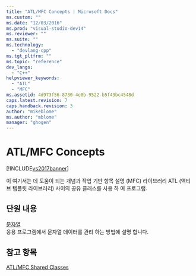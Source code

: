 ```yaml
---
title: "ATL/MFC Concepts | Microsoft Docs"
ms.custom: ""
ms.date: "12/03/2016"
ms.prod: "visual-studio-dev14"
ms.reviewer: ""
ms.suite: ""
ms.technology: 
  - "devlang-cpp"
ms.tgt_pltfrm: ""
ms.topic: "reference"
dev_langs: 
  - "C++"
helpviewer_keywords: 
  - "ATL"
  - "MFC"
ms.assetid: 4d973f56-8730-4e0b-9522-b5f43bc4548d
caps.latest.revision: 7
caps.handback.revision: 3
author: "mikeblome"
ms.author: "mblome"
manager: "ghogen"
---
```

# ATL/MFC Concepts
[!INCLUDE[vs2017banner](../assembler/inline/includes/vs2017banner.md)]

이 여기서는 데 도움이 되는 개념과 작업 기반 항목 설명 \(MFC\) 라이브러리 ATL \(액티브 템플릿 라이브러리\) 사이의 공유 클래스를 사용 하 여 프로그램.  
  
## 단원 내용  
 [문자열](../atl-mfc-shared/strings-atl-mfc.md)  
 응용 프로그램에서 문자열 데이터를 관리 하는 방법에 설명 합니다.  
  
## 참고 항목  
 [ATL\/MFC Shared Classes](../atl-mfc-shared/atl-mfc-shared-classes.md)